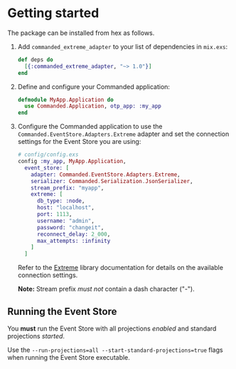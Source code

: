# Getting started

The package can be installed from hex as follows.

1. Add `commanded_extreme_adapter` to your list of dependencies in `mix.exs`:

    ```elixir
    def deps do
      [{:commanded_extreme_adapter, "~> 1.0"}]
    end
    ```

2. Define and configure your Commanded application:

    ```elixir
    defmodule MyApp.Application do
      use Commanded.Application, otp_app: :my_app
    end
    ```

3. Configure the Commanded application to use the `Commanded.EventStore.Adapters.Extreme` adapter and set the connection settings for the Event Store you are using:

    ```elixir
    # config/config.exs
    config :my_app, MyApp.Application,
      event_store: [
        adapter: Commanded.EventStore.Adapters.Extreme,
        serializer: Commanded.Serialization.JsonSerializer,
        stream_prefix: "myapp",
        extreme: [
          db_type: :node,
          host: "localhost",
          port: 1113,
          username: "admin",
          password: "changeit",
          reconnect_delay: 2_000,
          max_attempts: :infinity
        ]
      ]
    ```

    Refer to the [Extreme](https://hexdocs.pm/extreme/) library documentation for details on the available connection settings.

    **Note:** Stream prefix *must not* contain a dash character ("-").

## Running the Event Store

You **must** run the Event Store with all projections _enabled_ and standard projections _started_.

Use the `--run-projections=all --start-standard-projections=true` flags when running the Event Store executable.
